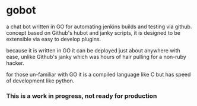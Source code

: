 gobot
=====

a chat bot written in GO for automating jenkins builds and testing via github. concept based on Github's hubot and janky scripts, it is designed to be extensible via easy to develop plugins.

because it is written in GO it can be deployed just about anywhere with ease, unlike Github's janky which was hours of hair pulling for a non-ruby hacker.

for those un-familiar with GO it is a compiled language like C but has speed of development like python.


### This is a work in progress, not ready for production